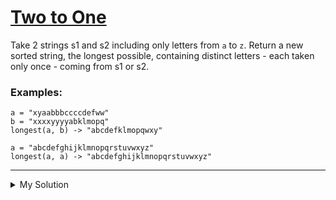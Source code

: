 # [Two to One](https://www.codewars.com/kata/5656b6906de340bd1b0000ac)

Take 2 strings s1 and s2 including only letters from `a` to `z`. Return a new sorted string, the longest possible,
containing distinct letters - each taken only once - coming from s1 or s2.

### Examples:

```
a = "xyaabbbccccdefww"
b = "xxxxyyyyabklmopq"
longest(a, b) -> "abcdefklmopqwxy"

a = "abcdefghijklmnopqrstuvwxyz"
longest(a, a) -> "abcdefghijklmnopqrstuvwxyz"
```

---

<details><summary>My Solution</summary>

```js
function longest(s1, s2) {
  // Combine the unique characters from both strings, sort them, and join into a single string
  return [...new Set(s1 + s2)].sort().join('')
}
```

</details>
